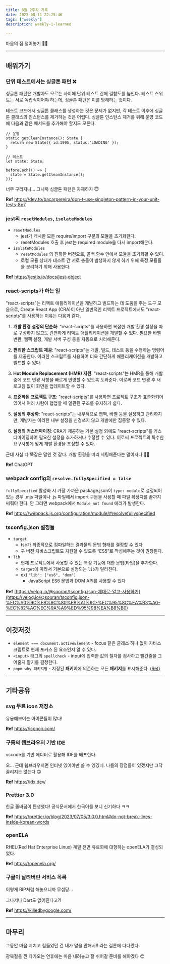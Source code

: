 ```yaml
---
title: 8월 2주차 기록
date: 2023-08-11 22:25:46
tags: ["weekly"]
description: weekly-i-learned

---
```


마음의 짐 덜어놓기 🧘‍♂️

<!-- more -->

---

## 배워가기

### 단위 테스트에서는 싱글톤 패턴 ❌

싱글톤 패턴은 개발자도 모르는 사이에 단위 테스트 간에 결합도를 높인다. 테스트 스위트는 서로 독립적이어야 하는데, 싱글톤 패턴은 이를 방해하는 것이다.

테스트 코드에서 싱글톤 클래스를 생성하는 것은 문제가 없지만, 각 테스트 이후에 싱글톤 클래스의 인스턴스를 제거하는 것은 어렵다. 싱글톤 인스턴스 제거를 위해 운영 코드에 다음과 같은 메서드를 추가해야 할지도 모른다.

```tsx
// 운영
static getCleanInstance(): State {
  return new State({ id:1995, status:'LOADING' });
}
```

```tsx
// 테스트
let state: State;

beforeEach(() => {
  state = State.getCleanInstance();
});
```

너무 구리자나... 그니까 싱글톤 패턴은 자제하자 😇

**Ref** https://dev.to/bacarpereira/don-t-use-singleton-pattern-in-your-unit-tests-8p7

### jest의 `resetModules`, `isolateModules`

- `resetModules`
  - jest가 캐시한 모든 require/import 구문의 모듈을 초기화한다.
  - resetModules 호출 후 jest는 required module을 다시 import해온다.
- `isolateModules`
  - `resetModules` 의 진화한 버전으로, 콜백 함수 안에서 모듈을 초기화할 수 있다.
  - 로컬 모듈 상태가 테스트 간 서로 충돌이 발생하지 않게 하기 위해 특정 모듈들을 분리하기 위해 사용한다.

**Ref** https://jestjs.io/docs/jest-object

### react-scripts가 하는 일

"react-scripts"는 리액트 애플리케이션을 개발하고 빌드하는 데 도움을 주는 도구 모음으로, Create React App (CRA)이 아닌 일반적인 리액트 프로젝트에서도 "react-scripts"를 사용하는 이유는 다음과 같다.

1. **개발 환경 설정의 단순화**: "react-scripts"를 사용하면 복잡한 개발 환경 설정을 따로 구성하지 않고도 간편하게 리액트 애플리케이션을 개발할 수 있다. 필요한 바벨 변환, 웹팩 설정, 개발 서버 구성 등을 자동으로 처리해준다.

2. **편리한 스크립트 제공**: "react-scripts"는 개발, 빌드, 테스트 등을 수행하는 명령어를 제공한다. 이러한 스크립트를 사용하여 더욱 간단하게 애플리케이션을 개발하고 빌드할 수 있다.

3. **Hot Module Replacement (HMR) 지원**: "react-scripts"는 HMR을 통해 개발 중에 코드 변경 사항을 빠르게 반영할 수 있도록 도와준다. 이로써 코드 변경 후 새로고침 없이 화면을 업데이트할 수 있다.

4. **표준화된 프로젝트 구조**: "react-scripts"를 사용하면 프로젝트 구조가 표준화되어 있어서 여러 사람이 협업할 때 일관된 구조를 유지하기 쉽다.

5. **설정의 추상화**: "react-scripts"는 내부적으로 웹팩, 바벨 등을 설정하고 관리하지만, 개발자는 이러한 내부 설정을 신경쓰지 않고 개발에만 집중할 수 있다.

6. **설정의 커스터마이징**: CRA가 제공하는 기본 설정 외에도 "react-scripts"를 커스터마이징하여 필요한 설정을 추가하거나 수정할 수 있다. 이로써 프로젝트의 특수한 요구사항에 맞게 개발 환경을 조정할 수 있다.

근데 사실 다 똑같은 말인 것 같다. 개발 환경을 미리 세팅해준다는 말이자나 🤷‍♀️

**Ref** ChatGPT

### webpack config의 `resolve.fullySpecified = false`

`fullySpecified` 활성화 시 가장 가까운 package.json이 `type: module`로 설정되어있는 경우 .mjs 파일이나 .js 파일에서 import 구문을 사용할 때 파일 확장자를 끝까지 써줘야 한다. 안 그러면 webpack에서 `Module not found` 에러가 발생한다.

**Ref** https://webpack.js.org/configuration/module/#resolvefullyspecified

### tsconfig.json 설정들

- `target`
  - tsc가 최종적으로 컴파일하는 결과물의 문법 형태를 결정할 수 있다
  - 구 버전 자바스크립트도 지원할 수 있도록 “ES5”로 작성해주는 것이 권장된다.
- `lib`
  - 현재 프로젝트에서 사용할 수 있는 특정 기능에 대한 문법(타입)을 추가한다.
  - `target`에 따라서 기본으로 설정되는 `lib`가 달라진다.
  - ex) `"lib": ["es6", "dom"]`
    - JavaScript ES6 문법과 DOM API를 사용할 수 있다

**Ref** [https://velog.io/@sooran/tsconfig.json-제대로-알고-사용하기](https://velog.io/@sooran/tsconfig.json-%EC%A0%9C%EB%8C%80%EB%A1%9C-%EC%95%8C%EA%B3%A0-%EC%82%AC%EC%9A%A9%ED%95%98%EA%B8%B0)

---

## 이것저것

- `element === document.activeElement` - focus 같은 클래스 하나 없이 자바스크립트로 현재 포커스 된 요소인지 알 수 있다.
- `<input>` 태그의 `spellcheck` - input에 입력한 값의 철자를 검사하고 빨간줄을 그어줄지 말지를 결정한다.
- `pnpm why 패키지명` - 지정된 **패키지**에 의존하는 모든 **패키지**를 표시해준다. ([Ref](https://pnpm.io/ko/cli/why))

---

## 기타공유

### svg 무료 icon 저장소

유용해보이는 아이콘들이 많다!

**Ref** <https://iconoir.com/>

### 구름의 웹브라우저 기반 IDE

vscode를 기반 에디터로 활용해 IDE를 배포한다.

오... 근데 웹브라우저면 인터넷 있어야만 쓸 수 있겠네. 나름의 장점들이 있겠지만 그닥 끌리지는 않는다 🙃

**Ref** <https://idx.dev/>

### Prettier 3.0

한글 줄바꿈이 탄생했다! 공식문서에서 한국어를 보니 신기하다 ㅋㅋ

**Ref** <https://prettier.io/blog/2023/07/05/3.0.0.html#do-not-break-lines-inside-korean-words>

### openELA

RHEL(Red Hat Enterprise Linux) 계열 전면 유료화에 대항하는 openELA가 결성되었다.

**Ref** <https://openela.org/>

### 구글이 날려버린 서비스 목록

이렇게 RIP처럼 해놓으니까 무셥당...

그나저나 Dart도 없어진다고?!

**Ref** <https://killedbygoogle.com/>

---

## 마무리

그동안 마음 지치고 힘들었던 건 내가 말을 안해서!! 라는 결론에 다다랐다.

광복절을 낀 다가오는 연휴에는 마음 내려놓고 잘 쉬어갈 준비를 해야겠다 😊
